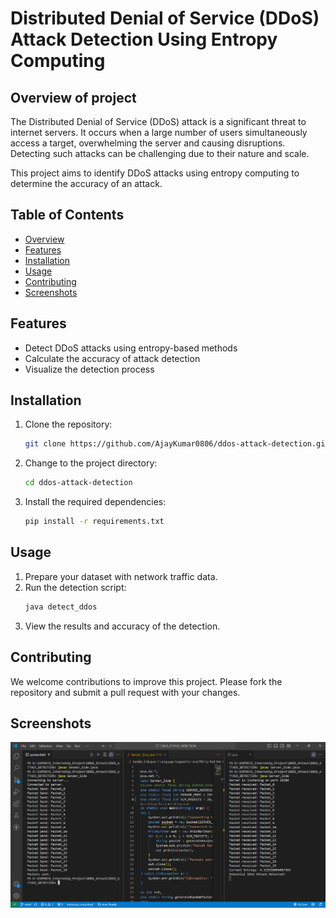 # Distributed Denial of Service (DDoS) Attack Detection Using Entropy Computing

## Overview of project

The Distributed Denial of Service (DDoS) attack is a significant threat to internet servers. It occurs when a large number of users simultaneously access a target, overwhelming the server and causing disruptions. Detecting such attacks can be challenging due to their nature and scale.

This project aims to identify DDoS attacks using entropy computing to determine the accuracy of an attack.

## Table of Contents

- [Overview](#overview)
- [Features](#features)
- [Installation](#installation)
- [Usage](#usage)
- [Contributing](#contributing)
- [Screenshots](#screenshots)

## Features

- Detect DDoS attacks using entropy-based methods
- Calculate the accuracy of attack detection
- Visualize the detection process

## Installation

1. Clone the repository:
    ```sh
    git clone https://github.com/AjayKumar0806/ddos-attack-detection.git
    ```
2. Change to the project directory:
    ```sh
    cd ddos-attack-detection
    ```
3. Install the required dependencies:
    ```sh
    pip install -r requirements.txt
    ```

## Usage

1. Prepare your dataset with network traffic data.
2. Run the detection script:
    ```sh
    java detect_ddos
    ```
3. View the results and accuracy of the detection.

## Contributing

We welcome contributions to improve this project. Please fork the repository and submit a pull request with your changes.

## Screenshots

![DDoS Detection](DDOS_Attack_Output.png)



